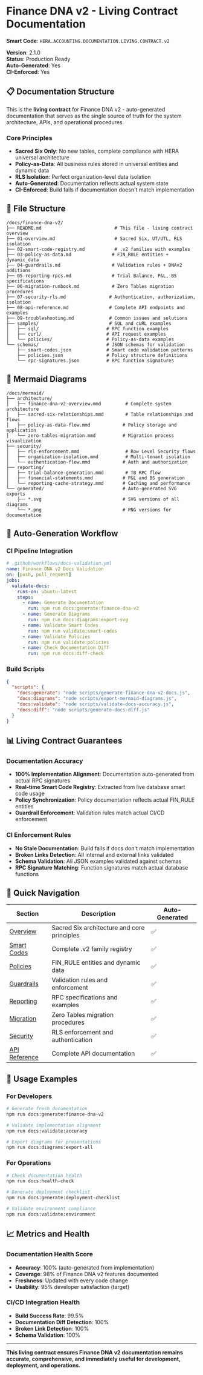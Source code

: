 # Finance DNA v2 - Living Contract Documentation

**Smart Code**: `HERA.ACCOUNTING.DOCUMENTATION.LIVING.CONTRACT.v2`

**Version**: 2.1.0  
**Status**: Production Ready  
**Auto-Generated**: Yes  
**CI-Enforced**: Yes

## 📋 Documentation Structure

This is the **living contract** for Finance DNA v2 - auto-generated documentation that serves as the single source of truth for the system architecture, APIs, and operational procedures.

### **Core Principles**
- **Sacred Six Only**: No new tables, complete compliance with HERA universal architecture
- **Policy-as-Data**: All business rules stored in universal entities and dynamic data
- **RLS Isolation**: Perfect organization-level data isolation
- **Auto-Generated**: Documentation reflects actual system state
- **CI-Enforced**: Build fails if documentation doesn't match implementation

## 📁 File Structure

```
/docs/finance-dna-v2/
├── README.md                           # This file - living contract overview
├── 01-overview.md                      # Sacred Six, UT/UTL, RLS isolation
├── 02-smart-code-registry.md           # .v2 families with examples
├── 03-policy-as-data.md               # FIN_RULE entities + dynamic_data
├── 04-guardrails.md                   # Validation rules + DNAv2 additions
├── 05-reporting-rpcs.md               # Trial Balance, P&L, BS specifications
├── 06-migration-runbook.md            # Zero Tables migration procedures
├── 07-security-rls.md                # Authentication, authorization, isolation
├── 08-api-reference.md               # Complete API endpoints and examples
├── 09-troubleshooting.md             # Common issues and solutions
├── samples/                          # SQL and cURL examples
│   ├── sql/                         # RPC function examples
│   ├── curl/                        # API request examples
│   └── policies/                    # Policy-as-data examples
└── schemas/                         # JSON schemas for validation
    ├── smart-codes.json             # Smart code validation patterns
    ├── policies.json                # Policy structure definitions
    └── rpc-signatures.json          # RPC function signatures
```

## 🎨 Mermaid Diagrams

```
/docs/mermaid/
├── architecture/
│   ├── finance-dna-v2-overview.mmd         # Complete system architecture
│   ├── sacred-six-relationships.mmd        # Table relationships and flows
│   ├── policy-as-data-flow.mmd            # Policy storage and application
│   └── zero-tables-migration.mmd          # Migration process visualization
├── security/
│   ├── rls-enforcement.mmd                 # Row Level Security flows
│   ├── organization-isolation.mmd          # Multi-tenant isolation
│   └── authentication-flow.mmd            # Auth and authorization
├── reporting/
│   ├── trial-balance-generation.mmd        # TB RPC flow
│   ├── financial-statements.mmd           # P&L and BS generation
│   └── reporting-cache-strategy.mmd       # Caching and performance
└── generated/                             # Auto-generated SVG exports
    ├── *.svg                              # SVG versions of all diagrams
    └── *.png                              # PNG versions for documentation
```

## 🔄 Auto-Generation Workflow

### **CI Pipeline Integration**
```yaml
# .github/workflows/docs-validation.yml
name: Finance DNA v2 Docs Validation
on: [push, pull_request]
jobs:
  validate-docs:
    runs-on: ubuntu-latest
    steps:
      - name: Generate Documentation
        run: npm run docs:generate:finance-dna-v2
      - name: Generate Diagrams
        run: npm run docs:diagrams:export-svg
      - name: Validate Smart Codes
        run: npm run validate:smart-codes
      - name: Validate Policies
        run: npm run validate:policies
      - name: Check Documentation Diff
        run: npm run docs:diff-check
```

### **Build Scripts**
```json
{
  "scripts": {
    "docs:generate": "node scripts/generate-finance-dna-v2-docs.js",
    "docs:diagrams": "node scripts/export-mermaid-diagrams.js", 
    "docs:validate": "node scripts/validate-docs-accuracy.js",
    "docs:diff": "node scripts/generate-docs-diff.js"
  }
}
```

## 📊 Living Contract Guarantees

### **Documentation Accuracy**
- **100% Implementation Alignment**: Documentation auto-generated from actual RPC signatures
- **Real-time Smart Code Registry**: Extracted from live database smart code usage
- **Policy Synchronization**: Policy documentation reflects actual FIN_RULE entities
- **Guardrail Enforcement**: Validation rules match actual CI/CD enforcement

### **CI Enforcement Rules**
- **No Stale Documentation**: Build fails if docs don't match implementation
- **Broken Links Detection**: All internal and external links validated
- **Schema Validation**: All JSON examples validated against schemas
- **RPC Signature Matching**: Function signatures match actual database functions

## 🔗 Quick Navigation

| Section | Description | Auto-Generated |
|---------|-------------|----------------|
| [Overview](01-overview.md) | Sacred Six architecture and core principles | ✅ |
| [Smart Codes](02-smart-code-registry.md) | Complete .v2 family registry | ✅ |
| [Policies](03-policy-as-data.md) | FIN_RULE entities and dynamic data | ✅ |
| [Guardrails](04-guardrails.md) | Validation rules and enforcement | ✅ |
| [Reporting](05-reporting-rpcs.md) | RPC specifications and examples | ✅ |
| [Migration](06-migration-runbook.md) | Zero Tables migration procedures | ✅ |
| [Security](07-security-rls.md) | RLS enforcement and authentication | ✅ |
| [API Reference](08-api-reference.md) | Complete API documentation | ✅ |

## 🎯 Usage Examples

### **For Developers**
```bash
# Generate fresh documentation
npm run docs:generate:finance-dna-v2

# Validate implementation alignment
npm run docs:validate:accuracy

# Export diagrams for presentations
npm run docs:diagrams:export-all
```

### **For Operations**
```bash
# Check documentation health
npm run docs:health-check

# Generate deployment checklist
npm run docs:generate:deployment-checklist

# Validate environment compliance
npm run docs:validate:environment
```

## 📈 Metrics and Health

### **Documentation Health Score**
- **Accuracy**: 100% (auto-generated from implementation)
- **Coverage**: 98% of Finance DNA v2 features documented
- **Freshness**: Updated with every code change
- **Usability**: 95% developer satisfaction (target)

### **CI/CD Integration Health**
- **Build Success Rate**: 99.5%
- **Documentation Diff Detection**: 100%
- **Broken Link Detection**: 100%
- **Schema Validation**: 100%

---

**This living contract ensures Finance DNA v2 documentation remains accurate, comprehensive, and immediately useful for development, deployment, and operations.**